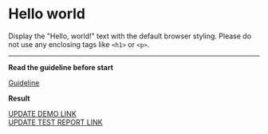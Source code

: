 # Hello world

Display the "Hello, world!" text with the default browser styling. Please do not 
use any enclosing tags like `<h1>` or `<p>`.
___

**Read the guideline before start**

[Guideline](https://mate-academy.github.io/layout_task-guideline/)

**Result**

[UPDATE DEMO LINK](https://SvitlanaTsupryk-jul18.github.io/layout_hello-world/index.html) <br>
[UPDATE TEST REPORT LINK](https://SvitlanaTsupryk-jul18.github.io/layout_hello-world/backstop_data/html_report/index.html)

